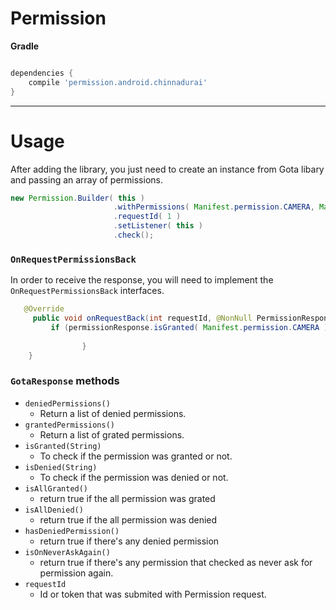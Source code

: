 # Permission

**Gradle**

```gradle

dependencies {
	compile 'permission.android.chinnadurai'
}
```

------ 
# Usage


After adding the library, you just need to create an instance from Gota libary and passing an array of permissions.

```java  
new Permission.Builder( this )
                       .withPermissions( Manifest.permission.CAMERA, Manifest.permission.CALL_PHONE, Manifest.permission.READ_CONTACTS )
                       .requestId( 1 )
                       .setListener( this )
                       .check();
```
### `OnRequestPermissionsBack`
In order to receive the response, you will need to implement the `OnRequestPermissionsBack`  interfaces.

```java
   @Override
     public void onRequestBack(int requestId, @NonNull PermissionResponse permissionResponse) {
         if (permissionResponse.isGranted( Manifest.permission.CAMERA )) {
                   
                }
    } 
```

### `GotaResponse` methods
* `deniedPermissions()` 
	* Return a list of denied permissions.
* `grantedPermissions()`
	* Return a list of grated permissions.
* `isGranted(String)`
	* To check if the permission was granted or not.   
*  `isDenied(String)`
	* To check if the permission was denied or not.   
* `isAllGranted()`
	* return true if the all permission was grated
* `isAllDenied()`
	* return true if the all permission was denied
* `hasDeniedPermission()`
	* return true if there's any denied permission
* `isOnNeverAskAgain()`
	* return true if there's any permission that checked as never ask for permission again.
* `requestId` 
	* Id or token that was submited with Permission request.
 
